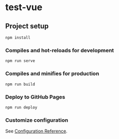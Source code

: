 # test-vue

## Project setup
```
npm install
```

### Compiles and hot-reloads for development
```
npm run serve
```

### Compiles and minifies for production
```
npm run build
```

### Deploy to GitHub Pages
```
npm run deploy
```

### Customize configuration
See [Configuration Reference](https://cli.vuejs.org/config/).
